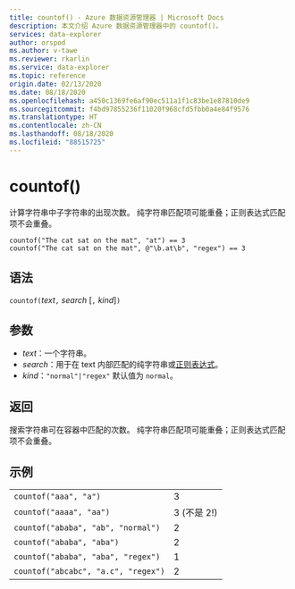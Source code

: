 ```yaml
---
title: countof() - Azure 数据资源管理器 | Microsoft Docs
description: 本文介绍 Azure 数据资源管理器中的 countof()。
services: data-explorer
author: orspod
ms.author: v-tawe
ms.reviewer: rkarlin
ms.service: data-explorer
ms.topic: reference
origin.date: 02/13/2020
ms.date: 08/18/2020
ms.openlocfilehash: a450c1369fe6af90ec511a1f1c83be1e87810de9
ms.sourcegitcommit: f4bd97855236f11020f968cfd5fbb0a4e84f9576
ms.translationtype: HT
ms.contentlocale: zh-CN
ms.lasthandoff: 08/18/2020
ms.locfileid: "88515725"
---
```

# <a name="countof"></a>countof()

计算字符串中子字符串的出现次数。 纯字符串匹配项可能重叠；正则表达式匹配项不会重叠。

```kusto
countof("The cat sat on the mat", "at") == 3
countof("The cat sat on the mat", @"\b.at\b", "regex") == 3
```

## <a name="syntax"></a>语法

`countof(`*text*`,` *search* [`,` *kind*]`)`

## <a name="arguments"></a>参数

* *text*：一个字符串。
* *search*：用于在 text 内部匹配的纯字符串或[正则表达式](./re2.md)。
* *kind*：`"normal"|"regex"` 默认值为 `normal`。 

## <a name="returns"></a>返回

搜索字符串可在容器中匹配的次数。 纯字符串匹配项可能重叠；正则表达式匹配项不会重叠。

## <a name="examples"></a>示例

|||
|---|---
|`countof("aaa", "a")`| 3 
|`countof("aaaa", "aa")`| 3 (不是 2!)
|`countof("ababa", "ab", "normal")`| 2
|`countof("ababa", "aba")`| 2
|`countof("ababa", "aba", "regex")`| 1
|`countof("abcabc", "a.c", "regex")`| 2
    